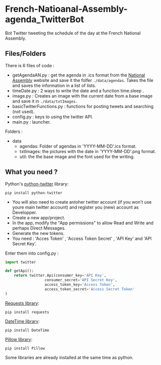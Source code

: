 # French-Natioanal-Assembly-agenda_TwitterBot
Bot Twitter tweeting the schedule of the day at the French National Assembly.

## Files/Folders
There is 6 files of code :
* getAgendaAN.py : get the agenda in .ics format from the [National Assembly](https://www2.assemblee-nationale.fr/agendas/les-agendas) website and save it the folfer ```./data/agendas```. Takes the file and saves the information in a list of lists.
* timeDate.py : 2 ways to write the date and a function time.sleep .
* image.py : Creates an image with the current date from a base image and save it in ```./data/txtImages```.
* basicTwitterFunctions.py : functions for posting tweets and searching (not used).
* config.py : keys to using the twitter API.
* main.py : launcher.

Folders :
* data
  * agendas: Folder of agendas in 'YYYY-MM-DD'.ics format.
  * txtImages: the pictures with the date in 'YYYY-MM-DD'.png format.
  * util: the the base image and the font used for the writing.
  
  


## What you need ?
Python's [python-twitter](python-twitter.readthedocs.io) library:

```pip install python-twitter```

* You will also need to create antoher twitter account (if you won't use youre main twitter account) and register you (new) account as Developper.
* Create a new app/project.
* In the app, modify the "App permissions" to allow Read and Write and perhaps Direct Messages.
* Generate the new tokens.
* You need : 'Acces Token' , 'Access Token Secret' , 'API Key' and 'API Secret Key'.

Enter them into config.py :
```python
import twitter

def getApi():
    return twitter.Api(consumer_key='API Key',
                  consumer_secret='API Secret Key',
                  access_token_key='Access Token',
                  access_token_secret='Access Secret Token'
)
```

[Requests library](docs.python-requests.org):

```pip install requests```

[DateTime library](docs.python.org/fr/3/library/datetime.html):

```pip install DateTime```

[Pillow library](pillow.readthedocs.io):

```pip install Pillow```

Some libraries are already installed at the same time as python.
